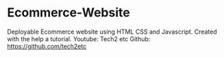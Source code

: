 # Ecommerce-Website
Deployable Ecommerce website using HTML CSS and Javascript. Created with the help a tutorial.
Youtube: Tech2 etc
Github: https://github.com/tech2etc

